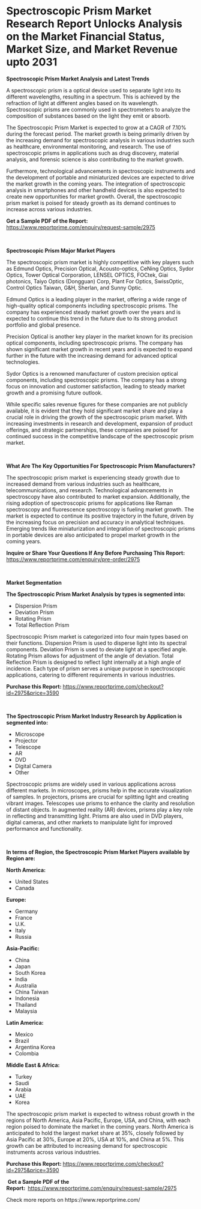 <p><h1>Spectroscopic Prism Market Research Report Unlocks Analysis on the Market Financial Status, Market Size, and Market Revenue upto 2031</h1></p><p><strong>Spectroscopic Prism Market Analysis and Latest Trends</strong></p>
<p><p>A spectroscopic prism is a optical device used to separate light into its different wavelengths, resulting in a spectrum. This is achieved by the refraction of light at different angles based on its wavelength. Spectroscopic prisms are commonly used in spectrometers to analyze the composition of substances based on the light they emit or absorb.</p><p>The Spectroscopic Prism Market is expected to grow at a CAGR of 7.10% during the forecast period. The market growth is being primarily driven by the increasing demand for spectroscopic analysis in various industries such as healthcare, environmental monitoring, and research. The use of spectroscopic prisms in applications such as drug discovery, material analysis, and forensic science is also contributing to the market growth.</p><p>Furthermore, technological advancements in spectroscopic instruments and the development of portable and miniaturized devices are expected to drive the market growth in the coming years. The integration of spectroscopic analysis in smartphones and other handheld devices is also expected to create new opportunities for market growth. Overall, the spectroscopic prism market is poised for steady growth as its demand continues to increase across various industries.</p></p>
<p><strong>Get a Sample PDF of the Report:&nbsp;</strong> <a href="https://www.reportprime.com/enquiry/request-sample/2975">https://www.reportprime.com/enquiry/request-sample/2975</a></p>
<p>&nbsp;</p>
<p><strong>Spectroscopic Prism Major Market Players</strong></p>
<p><p>The spectroscopic prism market is highly competitive with key players such as Edmund Optics, Precision Optical, Acousto-optics, CeNing Optics, Sydor Optics, Tower Optical Corporation, LENSEL OPTICS, FOCtek, Giai photonics, Taiyo Optics (Dongguan) Corp, Plant For Optics, SwissOptic, Control Optics Taiwan, G&H, Sherlan, and Sunny Optic.</p><p>Edmund Optics is a leading player in the market, offering a wide range of high-quality optical components including spectroscopic prisms. The company has experienced steady market growth over the years and is expected to continue this trend in the future due to its strong product portfolio and global presence.</p><p>Precision Optical is another key player in the market known for its precision optical components, including spectroscopic prisms. The company has shown significant market growth in recent years and is expected to expand further in the future with the increasing demand for advanced optical technologies.</p><p>Sydor Optics is a renowned manufacturer of custom precision optical components, including spectroscopic prisms. The company has a strong focus on innovation and customer satisfaction, leading to steady market growth and a promising future outlook.</p><p>While specific sales revenue figures for these companies are not publicly available, it is evident that they hold significant market share and play a crucial role in driving the growth of the spectroscopic prism market. With increasing investments in research and development, expansion of product offerings, and strategic partnerships, these companies are poised for continued success in the competitive landscape of the spectroscopic prism market.</p></p>
<p>&nbsp;</p>
<p><strong>What Are The Key Opportunities For Spectroscopic Prism Manufacturers?</strong></p>
<p><p>The spectroscopic prism market is experiencing steady growth due to increased demand from various industries such as healthcare, telecommunications, and research. Technological advancements in spectroscopy have also contributed to market expansion. Additionally, the rising adoption of spectroscopic prisms for applications like Raman spectroscopy and fluorescence spectroscopy is fueling market growth. The market is expected to continue its positive trajectory in the future, driven by the increasing focus on precision and accuracy in analytical techniques. Emerging trends like miniaturization and integration of spectroscopic prisms in portable devices are also anticipated to propel market growth in the coming years.</p></p>
<p><strong>Inquire or Share Your Questions If Any Before Purchasing This Report:</strong> <a href="https://www.reportprime.com/enquiry/pre-order/2975">https://www.reportprime.com/enquiry/pre-order/2975</a></p>
<p>&nbsp;</p>
<p><strong>Market Segmentation</strong></p>
<p><strong>The Spectroscopic Prism Market Analysis by types is segmented into:</strong></p>
<p><ul><li>Dispersion Prism</li><li>Deviation Prism</li><li>Rotating Prism</li><li>Total Reflection Prism</li></ul></p>
<p><p>Spectroscopic Prism market is categorized into four main types based on their functions. Dispersion Prism is used to disperse light into its spectral components. Deviation Prism is used to deviate light at a specified angle. Rotating Prism allows for adjustment of the angle of deviation. Total Reflection Prism is designed to reflect light internally at a high angle of incidence. Each type of prism serves a unique purpose in spectroscopic applications, catering to different requirements in various industries.</p></p>
<p><strong>Purchase this Report:&nbsp;</strong><a href="https://www.reportprime.com/checkout?id=2975&price=3590">https://www.reportprime.com/checkout?id=2975&price=3590</a></p>
<p>&nbsp;</p>
<p><strong>The Spectroscopic Prism Market Industry Research by Application is segmented into:</strong></p>
<p><ul><li>Microscope</li><li>Projector</li><li>Telescope</li><li>AR</li><li>DVD</li><li>Digital Camera</li><li>Other</li></ul></p>
<p><p>Spectroscopic prisms are widely used in various applications across different markets. In microscopes, prisms help in the accurate visualization of samples. In projectors, prisms are crucial for splitting light and creating vibrant images. Telescopes use prisms to enhance the clarity and resolution of distant objects. In augmented reality (AR) devices, prisms play a key role in reflecting and transmitting light. Prisms are also used in DVD players, digital cameras, and other markets to manipulate light for improved performance and functionality.</p></p>
<p>&nbsp;</p>
<p><strong>In terms of Region, the Spectroscopic Prism Market Players available by Region are:</strong></p>
<p>
    <p> <strong> North America: </strong>
        <ul>
            <li>United States</li>
            <li>Canada</li>
        </ul>
        </p> 
    <p> <strong> Europe: </strong>
        <ul>
            <li>Germany</li>
            <li>France</li>
            <li>U.K.</li>
            <li>Italy</li>
            <li>Russia</li>
        </ul>
        </p> 
    <p> <strong> Asia-Pacific: </strong>
        <ul>
            <li>China</li>
            <li>Japan</li>
            <li>South Korea</li>
            <li>India</li>
            <li>Australia</li>
            <li>China Taiwan</li>
            <li>Indonesia</li>
            <li>Thailand</li>
            <li>Malaysia</li>
        </ul>
        </p> 
    <p> <strong> Latin America: </strong>
        <ul>
            <li>Mexico</li>
            <li>Brazil</li>
            <li>Argentina Korea</li>
            <li>Colombia</li>
        </ul>
        </p> 
    <p> <strong> Middle East & Africa: </strong>
        <ul>
            <li>Turkey</li>
            <li>Saudi</li>
            <li>Arabia</li>
            <li>UAE</li>
            <li>Korea</li>
        </ul>
    </p>
    </p>
<p><p>The spectroscopic prism market is expected to witness robust growth in the regions of North America, Asia Pacific, Europe, USA, and China, with each region poised to dominate the market in the coming years. North America is anticipated to hold the largest market share at 35%, closely followed by Asia Pacific at 30%, Europe at 20%, USA at 10%, and China at 5%. This growth can be attributed to increasing demand for spectroscopic instruments across various industries.</p></p>
<p><strong>Purchase this Report: </strong><a href="https://www.reportprime.com/checkout?id=2975&price=3590">https://www.reportprime.com/checkout?id=2975&price=3590</a></p>
<p>&nbsp;<strong>Get a Sample PDF of the Report:&nbsp;&nbsp;</strong><a href="https://www.reportprime.com/enquiry/request-sample/2975">https://www.reportprime.com/enquiry/request-sample/2975</a></p>
<p><strong></strong></p>
<p>Check more reports on https://www.reportprime.com/</p>